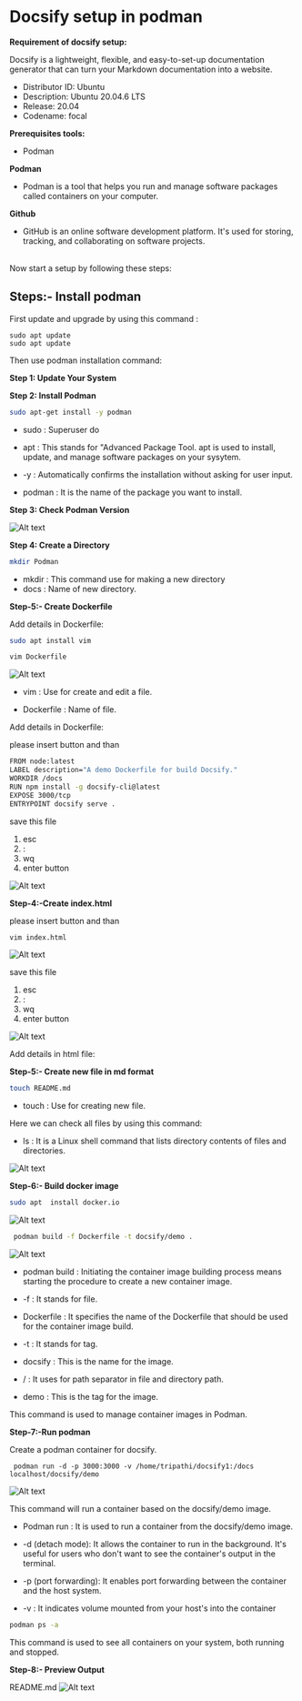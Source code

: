 # Docsify setup in podman 

**Requirement of docsify setup:**

Docsify is a lightweight, flexible, and easy-to-set-up documentation generator that can turn your Markdown documentation into a website.

- Distributor ID: Ubuntu <br>
- Description: Ubuntu 20.04.6 LTS <br>
- Release: 20.04 <br>
- Codename: focal<br>

**Prerequisites tools:**
 
 - Podman 

   

**Podman**

- Podman is a tool that helps you run and manage software packages called containers on your computer.

**Github**

- GitHub is an online software development platform. It's used for storing, tracking, and collaborating on software projects.
 
<br>  
Now start a setup by following these steps:
<br>


## Steps:- Install podman 

First update and upgrade by using this command :
```
sudo apt update 
sudo apt update 
  ```

Then use podman installation command:

**Step 1: Update Your System**



**Step 2: Install Podman**
```bash
sudo apt-get install -y podman
```
- sudo : Superuser do

- apt : This stands for "Advanced Package Tool. apt is used to install, update, and manage software packages on your sysytem.

- -y : Automatically confirms the installation without asking for user input.

- podman : It is the name of the package you want to install.

**Step 3: Check Podman Version**

![Alt text](1.png)

**Step 4: Create a Directory**

```bash
mkdir Podman
```
- mkdir : This command use for making a new directory
- docs : Name of new directory.


**Step-5:- Create Dockerfile**

Add details in Dockerfile:
```bash
sudo apt install vim

```


```bash
vim Dockerfile
```
![Alt text](1.0.png)


- vim : Use for create and edit a file.

- Dockerfile : Name of file.

Add details in Dockerfile:

please insert button and than


``` bash 
FROM node:latest
LABEL description="A demo Dockerfile for build Docsify."
WORKDIR /docs
RUN npm install -g docsify-cli@latest
EXPOSE 3000/tcp
ENTRYPOINT docsify serve .
  ```

save this file
1) esc
2) :
3) wq
4) enter button

![Alt text](1.7.png)


**Step-4:-Create index.html**


please insert button and than


```bash
vim index.html
```

![Alt text](1.1.png)

save this file
1) esc
2) :
3) wq
4) enter button

![Alt text](1.8.png)

Add details in html file:

**Step-5:- Create new file in md format**

```bash
touch README.md
```
- touch : Use for creating new file.
  
Here we can check all files by using this command:

- ls : It is a Linux shell command that lists directory contents of files and directories.

![Alt text](8.png)
  
**Step-6:- Build docker image**

```bash 
sudo apt  install docker.io
 ```
 ![Alt text](2.png)

```bash 
 podman build -f Dockerfile -t docsify/demo .
 ```

![Alt text](3.png)
- podman build : Initiating the container image building process means starting the procedure to create a new container image.

- -f : It stands for file.

- Dockerfile : It specifies the name of the Dockerfile that should be used for the container image build.

- -t : It stands for tag.

- docsify : This is the name for the image.

- / : It uses for path separator in file and directory path.

- demo : This is the tag for the image.

This command is used to manage container images in Podman.

**Step-7:-Run podman**

Create a podman container for docsify.

```bashcd
 podman run -d -p 3000:3000 -v /home/tripathi/docsify1:/docs localhost/docsify/demo
```
![Alt text](6.png)

This command will run a container based on the docsify/demo image.

- Podman run : It is used to run a container from the docsify/demo image.

- -d (detach mode): It allows the container to run in the background. It's useful for users who don't want to see the container's output in the terminal.

- -p (port forwarding): It enables port forwarding between the container and the host system.

- -v : It indicates volume mounted from your host's into the container

```bash
podman ps -a
```
This command is used to see all containers on your system, both running and stopped.

**Step-8:- Preview Output**


README.md ![Alt text](9.png)